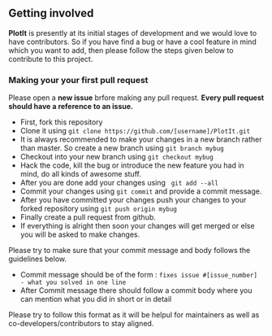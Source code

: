 ## Getting involved

**PlotIt** is presently at its initial stages of development and we would love to have
contributors. So if you have find a bug or have a cool feature in mind which you want to
add, then please follow the steps given below to contribute to this project.

### Making your your first pull request

Please open a **new issue** brfore making any pull request. **Every pull request should
have a reference to an issue.**

- First, fork this repository
- Clone it using ``` git clone https://github.com/[username]/PlotIt.git ```
- It is always recommended to make your changes in a new branch rather than master.
  So create a new branch using ``` git branch mybug ```
- Checkout into your new branch using ``` git checkout mybug ```
- Hack the code, kill the bug or introduce the new feature you had in mind,
  do all kinds of awesome stuff.
- After you are done add your changes using ``` git add --all```
- Commit your changes using ``` git commit ``` and provide a commit message.
- After you have committed your changes push your changes to your forked repository
  using ``` git push origin mybug ```
- Finally create a pull request from github.
- If everything is alright then soon your changes will get merged or else you will
  be asked to make changes.

Please try to make sure that your commit message and body follows the
guidelines below.

- Commit message should be of the form : ``` fixes issue #[issue_number] - what you solved in one line ```
- After Commit message there should follow a commit body where you can mention what you
  did in short or in detail

Please try to follow this format as it will be helpul for maintainers as well as co-developers/contributors
to stay aligned.